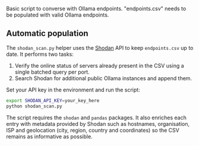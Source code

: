 Basic script to converse with Ollama endpoints.
"endpoints.csv" needs to be populated with valid Ollama endpoints.

## Automatic population

The `shodan_scan.py` helper uses the [Shodan](https://www.shodan.io/) API to
keep `endpoints.csv` up to date. It performs two tasks:

1. Verify the online status of servers already present in the CSV using a
   single batched query per port.
2. Search Shodan for additional public Ollama instances and append them.

Set your API key in the environment and run the script:

```bash
export SHODAN_API_KEY=your_key_here
python shodan_scan.py
```

The script requires the `shodan` and `pandas` packages.  It also enriches each
entry with metadata provided by Shodan such as hostnames, organisation, ISP and
geolocation (city, region, country and coordinates) so the CSV remains as
informative as possible.
